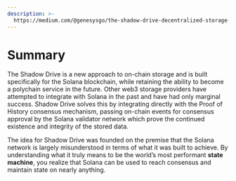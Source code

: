 ```yaml
---
description: >-
  https://medium.com/@genesysgo/the-shadow-drive-decentralized-storage-optimized-for-solana-11f2f257aaf2
---
```


# Summary

The Shadow Drive is a new approach to on-chain storage and is built specifically for the Solana blockchain, while retaining the ability to become a polychain service in the future. Other web3 storage providers have attempted to integrate with Solana in the past and have had only marginal success. Shadow Drive solves this by integrating directly with the Proof of History consensus mechanism, passing on-chain events for consensus approval by the Solana validator network which prove the continued existence and integrity of the stored data.

The idea for Shadow Drive was founded on the premise that the Solana network is largely misunderstood in terms of what it was built to achieve. By understanding what it truly means to be the world’s most performant **state machine**, you realize that Solana can be used to reach consensus and maintain state on nearly anything.
